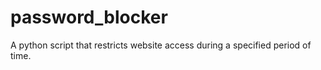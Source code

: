 # password_blocker
A python script that restricts website access during a specified period of time.
